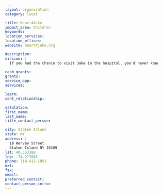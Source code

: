 ```yaml
---
layout: organization
category: local

title: Heart4Jake
impact_area: Children
keywords: 
location_services: 
location_offices: 
website: heart4jake.org

description: 
mission: |
  If you had the chance to visit Jake in the hospital, you'd never know he needs a new heart. Full of vitality and good humor, this 18 month old has a smile that makes all the nurses giggle. The truth is, he isn’t well at all. Diagnosed with end-stage dilated cardiomyopathy, Jake will have to stay in the Hospital until the transplant occurs. He misses his twin sisters, family, and friends. His parents are doing everything they can, and while they'd never say so, they need your help as Jake waits for a heart....

cash_grants: 
grants: 
service_opp: 
services: 

learn: 
cont_relationship: 

salutation: 
first_name: 
last_name: 
title_contact_person: 

city: Staten Island
state: NY
address: |
  18 Hervey Street  
  Staten Island NY 10309
lat: 40.553188
lng: -74.217041
phone: 718-412-1851
ext: 
fax: 
email: 
preferred_contact: 
contact_person_intro: 
---
```

